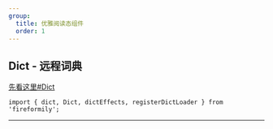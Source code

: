 ```yaml
---
group:
  title: 优雅阅读态组件
  order: 1
---
```


## Dict - 远程词典

[先看这里#Dict](/pro/dict)

```tsx pure
import { dict, Dict, dictEffects, registerDictLoader } from 'fireformily';
```

<hr />

<code title="远程词典的多种形态" src="./demos/DictDemo.tsx"></code>

<API path="./index.tsx" ></API>
